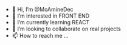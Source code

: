 - 👋 Hi, I’m @MoAmineDec
- 👀 I’m interested in FRONT END  
- 🌱 I’m currently learning REACT
- 💞️ I’m looking to collaborate on real projects
- 📫 How to reach me ...

<!---
MoAmineDec/MoAmineDec is a ✨ special ✨ repository because its `README.md` (this file) appears on your GitHub profile.
You can click the Preview link to take a look at your changes.
--->
